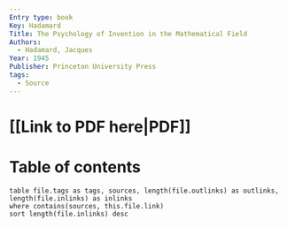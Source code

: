 ```yaml
---
Entry type: book
Key: Hadamard
Title: The Psychology of Invention in the Mathematical Field
Authors:
  - Hadamard, Jacques
Year: 1945
Publisher: Princeton University Press
tags:
  - Source
---
```


# [[Link to PDF here|PDF]]

# Table of contents


```dataview 
table file.tags as tags, sources, length(file.outlinks) as outlinks, length(file.inlinks) as inlinks
where contains(sources, this.file.link)
sort length(file.inlinks) desc
```

